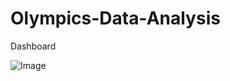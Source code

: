 # Olympics-Data-Analysis

Dashboard

![Image](https://github.com/user-attachments/assets/4e063154-017d-493c-96af-b3559a661091)
